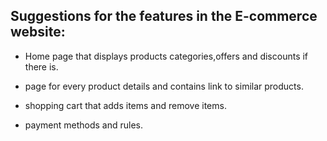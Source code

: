 ## Suggestions for the features in the E-commerce website:

* Home page that displays products categories,offers and discounts if there is.

* page for every product details and contains link to similar products.

* shopping cart that adds items and remove items.

* payment methods and rules.






